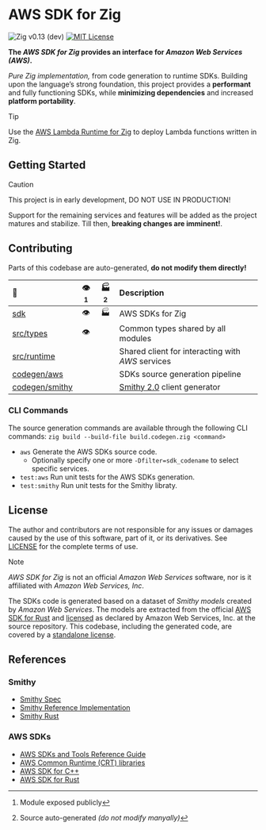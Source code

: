 # AWS SDK for Zig
![Zig v0.13 (dev)](https://img.shields.io/badge/Zig-v0.13_(dev)_-black?logo=zig&logoColor=F7A41D "Zig v0.13 – master branch")
[![MIT License](https://img.shields.io/github/license/by-nir/aws-sdk-zig)](/LICENSE)

**The _AWS SDK for Zig_ provides an interface for _Amazon Web Services (AWS)_.**

_Pure Zig implementation,_ from code generation to runtime SDKs.
Building upon the language’s strong foundation, this project provides a
**performant** and fully functioning SDKs, while **minimizing dependencies** and
increased **platform portability**.

> [!TIP]
> Use the [AWS Lambda Runtime for Zig](https://github.com/by-nir/aws-lambda-zig)
> to deploy Lambda functions written in Zig.

## Getting Started

> [!CAUTION]
> This project is in early development, DO NOT USE IN PRODUCTION!
>
> Support for the remaining services and features will be added as the project
> matures and stabilize. Till then, **breaking changes are imminent!**.

## Contributing

Parts of this codebase are auto-generated, **do not modify them directly!**

| 📁 | 👁️[^1] | 🏭[^2] | Description |
|:-|:-:|:-:|:-|
| [sdk](sdk) | 👁️ | 🏭 | AWS SDKs for Zig |
| [src/types](src/types) | 👁️ | | Common types shared by all modules |
| [src/runtime](src/runtime) | | | Shared client for interacting with _AWS_ services |
| [codegen/aws](codegen) | | | SDKs source generation pipeline |
| [codegen/smithy](codegen/smithy) | | | [Smithy 2.0](https://smithy.io/2.0) client generator |

[^1]: Module exposed publicly
[^2]: Source auto-generated _(do not modify manyally)_

### CLI Commands

The source generation commands are available through the following CLI commands:
```zig build --build-file build.codegen.zig <command>```

- `aws` Generate the AWS SDKs source code.
    - Optionally specify one or more `-Dfilter=sdk_codename` to select specific services.
- `test:aws` Run unit tests for the AWS SDKs generation.
- `test:smithy` Run unit tests for the Smithy libraty.

## License

The author and contributors are not responsible for any issues or damages caused
by the use of this software, part of it, or its derivatives. See [LICENSE](/LICENSE)
for the complete terms of use.

> [!NOTE]
> _AWS SDK for Zig_ is not an official _Amazon Web Services_ software, nor is it
> affiliated with _Amazon Web Services, Inc_.

The SDKs code is generated based on a dataset of _Smithy models_ created by
_Amazon Web Services_. The models are extracted from the official [AWS SDK for Rust](https://github.com/awslabs/aws-sdk-rust)
and [licensed](https://github.com/awslabs/aws-sdk-rust/blob/main/LICENSE) as 
declared by Amazon Web Services, Inc. at the source repository.
This codebase, including the generated code, are covered by a [standalone license](/LICENSE).

## References

### Smithy

- [Smithy Spec](https://smithy.io/2.0/index.html)
- [Smithy Reference Implementation](https://github.com/smithy-lang/smithy)
- [Smithy Rust](https://github.com/smithy-lang/smithy-rs)

### AWS SDKs

- [AWS SDKs and Tools Reference Guide](https://docs.aws.amazon.com/sdkref/latest/guide/overview.html)
- [AWS Common Runtime (CRT) libraries](https://docs.aws.amazon.com/sdkref/latest/guide/common-runtime.html)
- [AWS SDK for C++](https://github.com/aws/aws-sdk-cpp)
- [AWS SDK for Rust](https://github.com/awslabs/aws-sdk-rust)